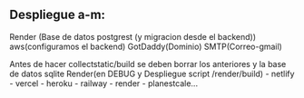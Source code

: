 ## Despliegue a-m:
Render (Base de datos postgrest (y migracion desde el backend))
aws(configuramos el backend)
GotDaddy(Dominio)
SMTP(Correo-gmail)


Antes de hacer collectstatic/build se deben borrar los anteriores y la base de datos sqlite
Render(en DEBUG y Despliegue script /render/build) - netlify - vercel - heroku - railway - render - planestcale...



